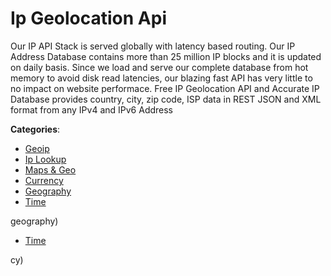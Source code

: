 # Ip Geolocation Api


Our IP API Stack is served globally with latency based routing.  Our IP Address Database contains more than 25 million IP blocks and it is updated on daily basis.  Since we load and serve our complete database from hot memory to avoid disk read latencies, our blazing fast API has very little to no impact on website performace. Free IP Geolocation API and Accurate IP Database provides country, city, zip code, ISP data in REST JSON and XML format from any IPv4 and IPv6 Address



**Categories**:
- [Geoip](https://github.com/apis-list/apis-list#geoip)
- [Ip Lookup](https://github.com/apis-list/apis-list#ip-lookup)
- [Maps & Geo](https://github.com/apis-list/apis-list#maps-and-geo)
- [Currency](https://github.com/apis-list/apis-list#currency)
- [Geography](https://github.com/apis-list/apis-list#geography)
- [Time](https://github.com/apis-list/apis-list#time)



geography)
- [Time](https://github.com/apis-list/apis-list#time)



cy)



